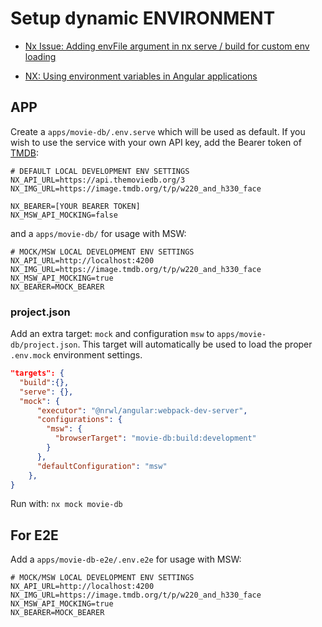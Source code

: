 # Setup dynamic ENVIRONMENT

- [Nx Issue: Adding envFile argument in nx serve / build for custom env loading](https://github.com/nrwl/nx/issues/7729#issuecomment-1318514444)

- [NX: Using environment variables in Angular applications](https://nx.dev/recipes/environment-variables/use-environment-variables-in-angular)

## APP

Create a `apps/movie-db/.env.serve` which will be used as default.
If you wish to use the service with your own API key, add the Bearer token of [TMDB](https://www.themoviedb.org/settings/api):

```env
# DEFAULT LOCAL DEVELOPMENT ENV SETTINGS
NX_API_URL=https://api.themoviedb.org/3
NX_IMG_URL=https://image.tmdb.org/t/p/w220_and_h330_face

NX_BEARER=[YOUR BEARER TOKEN]
NX_MSW_API_MOCKING=false
```

and a `apps/movie-db/` for usage with MSW:

```
# MOCK/MSW LOCAL DEVELOPMENT ENV SETTINGS
NX_API_URL=http://localhost:4200
NX_IMG_URL=https://image.tmdb.org/t/p/w220_and_h330_face
NX_MSW_API_MOCKING=true
NX_BEARER=MOCK_BEARER
```

### project.json

Add an extra target: `mock` and configuration `msw` to `apps/movie-db/project.json`.
This target will automatically be used to load the proper `.env.mock` environment settings.

```json
"targets": {
  "build":{},
  "serve": {},
  "mock": {
      "executor": "@nrwl/angular:webpack-dev-server",
      "configurations": {
        "msw": {
          "browserTarget": "movie-db:build:development"
        }
      },
      "defaultConfiguration": "msw"
    },
}
```

Run with: `nx mock movie-db`

## For E2E

Add a `apps/movie-db-e2e/.env.e2e` for usage with MSW:

```
# MOCK/MSW LOCAL DEVELOPMENT ENV SETTINGS
NX_API_URL=http://localhost:4200
NX_IMG_URL=https://image.tmdb.org/t/p/w220_and_h330_face
NX_MSW_API_MOCKING=true
NX_BEARER=MOCK_BEARER
```
